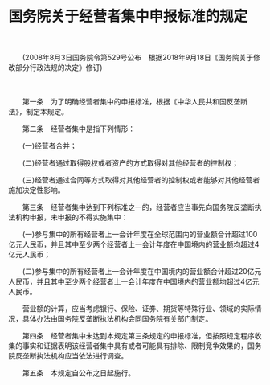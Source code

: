 # 国务院关于经营者集中申报标准的规定

　　  

　　(2008年8月3日国务院令第529号公布　根据2018年9月18日《国务院关于修改部分行政法规的决定》修订) 

　　  

　　第一条　为了明确经营者集中的申报标准，根据《中华人民共和国反垄断法》，制定本规定。 

　　第二条　经营者集中是指下列情形： 

　　(一)经营者合并； 

　　(二)经营者通过取得股权或者资产的方式取得对其他经营者的控制权； 

　　(三)经营者通过合同等方式取得对其他经营者的控制权或者能够对其他经营者施加决定性影响。 

　　第三条　经营者集中达到下列标准之一的，经营者应当事先向国务院反垄断执法机构申报，未申报的不得实施集中： 

　　(一)参与集中的所有经营者上一会计年度在全球范围内的营业额合计超过100亿元人民币，并且其中至少两个经营者上一会计年度在中国境内的营业额均超过4亿元人民币； 

　　(二)参与集中的所有经营者上一会计年度在中国境内的营业额合计超过20亿元人民币，并且其中至少两个经营者上一会计年度在中国境内的营业额均超过4亿元人民币。 

　　营业额的计算，应当考虑银行、保险、证券、期货等特殊行业、领域的实际情况，具体办法由国务院反垄断执法机构会同国务院有关部门制定。 

　　第四条　经营者集中未达到本规定第三条规定的申报标准，但按照规定程序收集的事实和证据表明该经营者集中具有或者可能具有排除、限制竞争效果的，国务院反垄断执法机构应当依法进行调查。 

　　第五条　本规定自公布之日起施行。 
